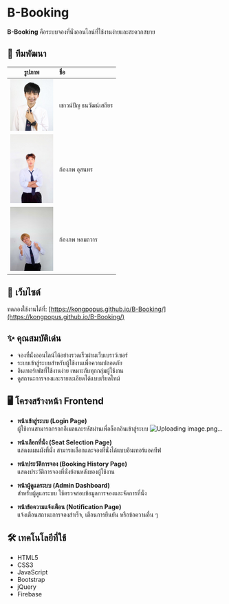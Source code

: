 # B-Booking

**B-Booking** คือระบบจองที่นั่งออนไลน์ที่ใช้งานง่ายและสะดวกสบาย

## 👥 ทีมพัฒนา

| รูปภาพ | ชื่อ |
| :---: | :--- |
| <img src="เชา.jpg" width="100"/> | เชาวน์ปัญ ธนวัฒน์เสถียร |
| <img src="ภูมิ.jpeg" width="100"/> | ก้องภพ อุสนทร |
| <img src="เอิ้ด.png" width="100"/> | ก้องภพ หอมถวาร |

## 🔗 เว็บไซต์

ทดลองใช้งานได้ที่: [https://kongpopus.github.io/B-Booking/](https://kongpopus.github.io/B-Booking/)

## ✨ คุณสมบัติเด่น

- จองที่นั่งออนไลน์ได้อย่างรวดเร็วผ่านเว็บเบราว์เซอร์
- ระบบเข้าสู่ระบบสำหรับผู้ใช้งานเพื่อความปลอดภัย
- อินเทอร์เฟซที่ใช้งานง่าย เหมาะกับทุกกลุ่มผู้ใช้งาน
- ดูสถานะการจองและรายละเอียดได้แบบเรียลไทม์

## 🖥️ โครงสร้างหน้า Frontend

- **หน้าเข้าสู่ระบบ (Login Page)**  
  ผู้ใช้งานสามารถกรอกอีเมลและรหัสผ่านเพื่อล็อกอินเข้าสู่ระบบ
  ![Uploading image.png…]()


- **หน้าเลือกที่นั่ง (Seat Selection Page)**  
  แสดงแผนผังที่นั่ง สามารถเลือกและจองที่นั่งได้แบบอินเทอร์แอคทีฟ

- **หน้าประวัติการจอง (Booking History Page)**  
  แสดงประวัติการจองที่นั่งย้อนหลังของผู้ใช้งาน

- **หน้าผู้ดูแลระบบ (Admin Dashboard)**  
  สำหรับผู้ดูแลระบบ ใช้ตรวจสอบข้อมูลการจองและจัดการที่นั่ง

- **หน้าข้อความแจ้งเตือน (Notification Page)**  
  แจ้งเตือนสถานะการจองสำเร็จ, เตือนการยืนยัน หรือข้อความอื่น ๆ

## 🛠 เทคโนโลยีที่ใช้

- HTML5
- CSS3
- JavaScript
- Bootstrap
- jQuery
- Firebase
